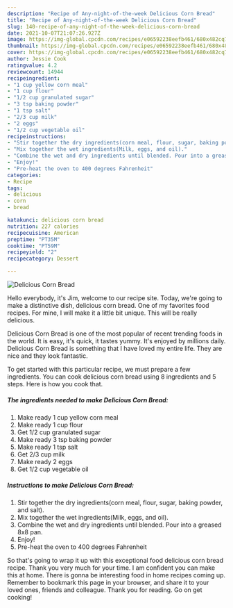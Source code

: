 ```yaml
---
description: "Recipe of Any-night-of-the-week Delicious Corn Bread"
title: "Recipe of Any-night-of-the-week Delicious Corn Bread"
slug: 140-recipe-of-any-night-of-the-week-delicious-corn-bread
date: 2021-10-07T21:07:26.927Z
image: https://img-global.cpcdn.com/recipes/e06592238eefb461/680x482cq70/delicious-corn-bread-recipe-main-photo.jpg
thumbnail: https://img-global.cpcdn.com/recipes/e06592238eefb461/680x482cq70/delicious-corn-bread-recipe-main-photo.jpg
cover: https://img-global.cpcdn.com/recipes/e06592238eefb461/680x482cq70/delicious-corn-bread-recipe-main-photo.jpg
author: Jessie Cook
ratingvalue: 4.2
reviewcount: 14944
recipeingredient:
- "1 cup yellow corn meal"
- "1 cup flour"
- "1/2 cup granulated sugar"
- "3 tsp baking powder"
- "1 tsp salt"
- "2/3 cup milk"
- "2 eggs"
- "1/2 cup vegetable oil"
recipeinstructions:
- "Stir together the dry ingredients(corn meal, flour, sugar, baking powder, and salt)."
- "Mix together the wet ingredients(Milk, eggs, and oil)."
- "Combine the wet and dry ingredients until blended. Pour into a greased 8x8 pan."
- "Enjoy!"
- "Pre-heat the oven to 400 degrees Fahrenheit"
categories:
- Recipe
tags:
- delicious
- corn
- bread

katakunci: delicious corn bread 
nutrition: 227 calories
recipecuisine: American
preptime: "PT35M"
cooktime: "PT59M"
recipeyield: "2"
recipecategory: Dessert

---
```



![Delicious Corn Bread](https://img-global.cpcdn.com/recipes/e06592238eefb461/680x482cq70/delicious-corn-bread-recipe-main-photo.jpg)

Hello everybody, it's Jim, welcome to our recipe site. Today, we're going to make a distinctive dish, delicious corn bread. One of my favorites food recipes. For mine, I will make it a little bit unique. This will be really delicious.



Delicious Corn Bread is one of the most popular of recent trending foods in the world. It is easy, it's quick, it tastes yummy. It's enjoyed by millions daily. Delicious Corn Bread is something that I have loved my entire life. They are nice and they look fantastic.


To get started with this particular recipe, we must prepare a few ingredients. You can cook delicious corn bread using 8 ingredients and 5 steps. Here is how you cook that.

<!--inarticleads1-->

##### The ingredients needed to make Delicious Corn Bread:

1. Make ready 1 cup yellow corn meal
1. Make ready 1 cup flour
1. Get 1/2 cup granulated sugar
1. Make ready 3 tsp baking powder
1. Make ready 1 tsp salt
1. Get 2/3 cup milk
1. Make ready 2 eggs
1. Get 1/2 cup vegetable oil




<!--inarticleads2-->

##### Instructions to make Delicious Corn Bread:

1. Stir together the dry ingredients(corn meal, flour, sugar, baking powder, and salt).
1. Mix together the wet ingredients(Milk, eggs, and oil).
1. Combine the wet and dry ingredients until blended. Pour into a greased 8x8 pan.
1. Enjoy!
1. Pre-heat the oven to 400 degrees Fahrenheit




So that's going to wrap it up with this exceptional food delicious corn bread recipe. Thank you very much for your time. I am confident you can make this at home. There is gonna be interesting food in home recipes coming up. Remember to bookmark this page in your browser, and share it to your loved ones, friends and colleague. Thank you for reading. Go on get cooking!
